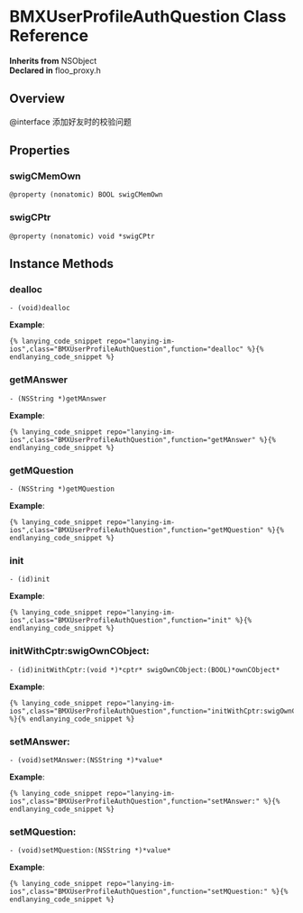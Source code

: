 # BMXUserProfileAuthQuestion Class Reference

  **Inherits from** NSObject  
  **Declared in** floo_proxy.h  

## Overview

@interface 添加好友时的校验问题

## Properties

<a name="//api/name/swigCMemOwn" title="swigCMemOwn"></a>
### swigCMemOwn

`@property (nonatomic) BOOL swigCMemOwn`

<a name="//api/name/swigCPtr" title="swigCPtr"></a>
### swigCPtr

`@property (nonatomic) void *swigCPtr`

<a title="Instance Methods" name="instance_methods"></a>
## Instance Methods

<a name="//api/name/dealloc" title="dealloc"></a>
### dealloc

`- (void)dealloc`

<a name="//api/name/getMAnswer" title="getMAnswer"></a>
**Example**:
```
{% lanying_code_snippet repo="lanying-im-ios",class="BMXUserProfileAuthQuestion",function="dealloc" %}{% endlanying_code_snippet %}
```
### getMAnswer

`- (NSString *)getMAnswer`

<a name="//api/name/getMQuestion" title="getMQuestion"></a>
**Example**:
```
{% lanying_code_snippet repo="lanying-im-ios",class="BMXUserProfileAuthQuestion",function="getMAnswer" %}{% endlanying_code_snippet %}
```
### getMQuestion

`- (NSString *)getMQuestion`

<a name="//api/name/init" title="init"></a>
**Example**:
```
{% lanying_code_snippet repo="lanying-im-ios",class="BMXUserProfileAuthQuestion",function="getMQuestion" %}{% endlanying_code_snippet %}
```
### init

`- (id)init`

<a name="//api/name/initWithCptr:swigOwnCObject:" title="initWithCptr:swigOwnCObject:"></a>
**Example**:
```
{% lanying_code_snippet repo="lanying-im-ios",class="BMXUserProfileAuthQuestion",function="init" %}{% endlanying_code_snippet %}
```
### initWithCptr:swigOwnCObject:

`- (id)initWithCptr:(void *)*cptr* swigOwnCObject:(BOOL)*ownCObject*`

<a name="//api/name/setMAnswer:" title="setMAnswer:"></a>
**Example**:
```
{% lanying_code_snippet repo="lanying-im-ios",class="BMXUserProfileAuthQuestion",function="initWithCptr:swigOwnCObject:" %}{% endlanying_code_snippet %}
```
### setMAnswer:

`- (void)setMAnswer:(NSString *)*value*`

<a name="//api/name/setMQuestion:" title="setMQuestion:"></a>
**Example**:
```
{% lanying_code_snippet repo="lanying-im-ios",class="BMXUserProfileAuthQuestion",function="setMAnswer:" %}{% endlanying_code_snippet %}
```
### setMQuestion:

`- (void)setMQuestion:(NSString *)*value*`

**Example**:
```
{% lanying_code_snippet repo="lanying-im-ios",class="BMXUserProfileAuthQuestion",function="setMQuestion:" %}{% endlanying_code_snippet %}
```

